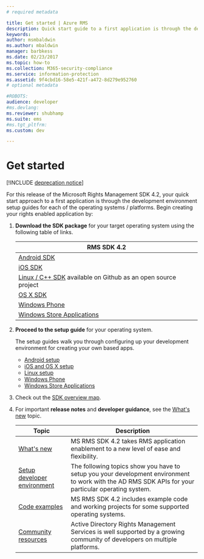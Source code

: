 ```yaml
---
# required metadata

title: Get started | Azure RMS
description: Quick start guide to a first application is through the development environment setup guides for each of the operating systems / platforms.
keywords:
author: msmbaldwin
ms.author: mbaldwin
manager: barbkess
ms.date: 02/23/2017
ms.topic: how-to
ms.collection: M365-security-compliance
ms.service: information-protection
ms.assetid: 9f4cbd16-58e5-421f-a472-8d279e952760
# optional metadata

#ROBOTS:
audience: developer
#ms.devlang:
ms.reviewer: shubhamp
ms.suite: ems
#ms.tgt_pltfrm:
ms.custom: dev

---
```


# Get started

[!INCLUDE [deprecation notice](../includes/deprecation-warning.md)]

For this release of the Microsoft Rights Management SDK 4.2, your quick start approach to a first application is through the development environment setup guides for each of the operating systems / platforms. Begin creating your rights enabled application by:

1. **Download the SDK package** for your target operating system using the following table of links.


   |                                                 RMS SDK 4.2                                                 |
   |-------------------------------------------------------------------------------------------------------------|
   |                       [Android SDK](https://go.microsoft.com/fwlink/p/?LinkId=404271)                       |
   |                         [iOS SDK](https://go.microsoft.com/fwlink/p/?LinkId=404272)                         |
   | [Linux / C++ SDK](https://github.com/AzureAD/rms-sdk-for-cpp) available on Github as an open source project |
   |                        [OS X SDK](https://go.microsoft.com/fwlink/p/?LinkId=404273)                         |
   |                      [Windows Phone](https://go.microsoft.com/fwlink/p/?LinkId=524758)                      |
   |               [Windows Store Applications](https://go.microsoft.com/fwlink/p/?LinkID=526163)                |


2. **Proceed to the setup guide** for your operating system.

   The setup guides walk you through configuring up your development environment for creating your own based apps.
   - [Android setup](android-sdk.md)
   - [iOS and OS X setup](ios-sdk.md)          
   - [Linux setup](linux-setup.md)              
   - [Windows Phone](windows-phone-apps.md)     
   - [Windows Store Applications](winrt-sdk.md)

3. Check out the [SDK overview map](api-reference-4-2.md).
4. For important **release notes** and **developer guidance**, see the [What's new](release-notes.md) topic.

   |Topic|Description|
   |-----|-----------|
   |[What's new](release-notes.md)|MS RMS SDK 4.2 takes RMS application enablement to a new level of ease and flexibility.|
   |[Setup developer environment](setup-developer-environment.md)|The following topics show you have to setup you your development environment to work with the AD RMS SDK APIs for your particular operating system.|
   |[Code examples](code-examples.md)|MS RMS SDK 4.2 includes example code and working projects for some supported operating systems.|
   |[Community resources](community-resources.md)|Active Directory Rights Management Services is well supported by a growing community of developers on multiple platforms.|
